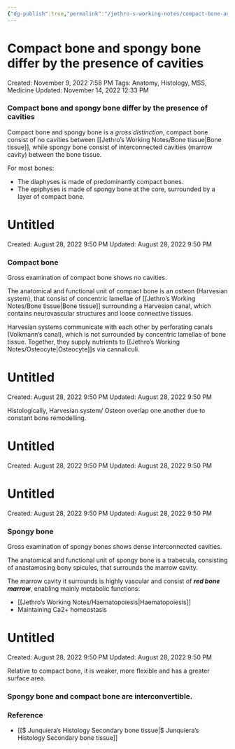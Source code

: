 ```yaml
---
{"dg-publish":true,"permalink":"/jethro-s-working-notes/compact-bone-and-spongy-bone-differ-by-the-presenc/","dgPassFrontmatter":true}
---
```



# Compact bone and spongy bone differ by the presence of cavities

Created: November 9, 2022 7:58 PM
Tags: Anatomy, Histology, MSS, Medicine
Updated: November 14, 2022 12:33 PM

### Compact bone and spongy bone differ by the presence of cavities

Compact bone and spongy bone is a *gross distinction*, compact bone consist of no cavities between [[Jethro’s Working Notes/Bone tissue\|Bone tissue]], while spongy bone consist of interconnected cavities (marrow cavity) between the bone tissue.

For most bones:

- The diaphyses is made of predominantly compact bones.
- The epiphyses is made of spongy bone at the core, surrounded by a layer of compact bone.


<div class="transclusion internal-embed is-loaded"><div class="markdown-embed">





# Untitled

Created: August 28, 2022 9:50 PM
Updated: August 28, 2022 9:50 PM

</div></div>


### Compact bone

Gross examination of compact bone shows no cavities.

The anatomical and functional unit of compact bone is an osteon (Harvesian system), that consist of concentric lamellae of [[Jethro’s Working Notes/Bone tissue\|Bone tissue]] surrounding a Harvesian canal, which contains neurovascular structures and loose connective tissues.

Harvesian systems communicate with each other by perforating canals (Volkmann’s canal), which is not surrounded by concentric lamellae of bone tissue. Together, they supply nutrients to [[Jethro’s Working Notes/Osteocyte\|Osteocyte]]s via cannaliculi.


<div class="transclusion internal-embed is-loaded"><div class="markdown-embed">





# Untitled

Created: August 28, 2022 9:50 PM
Updated: August 28, 2022 9:50 PM

</div></div>


Histologically, Harvesian system/ Osteon overlap one another due to constant bone remodelling.


<div class="transclusion internal-embed is-loaded"><div class="markdown-embed">





# Untitled

Created: August 28, 2022 9:50 PM
Updated: August 28, 2022 9:50 PM

</div></div>



<div class="transclusion internal-embed is-loaded"><div class="markdown-embed">





# Untitled

Created: August 28, 2022 9:50 PM
Updated: August 28, 2022 9:50 PM

</div></div>


### Spongy bone

Gross examination of spongy bones shows dense interconnected cavities.

The anatomical and functional unit of spongy bone is  a trabecula, consisting of anastamosing bony spicules, that surrounds the marrow cavity.

The marrow cavity it surrounds is highly vascular and consist of ***************red bone marrow***************, enabling mainly metabolic functions:

- [[Jethro’s Working Notes/Haematopoiesis\|Haematopoiesis]]
- Maintaining Ca2+ homeostasis


<div class="transclusion internal-embed is-loaded"><div class="markdown-embed">





# Untitled

Created: August 28, 2022 9:50 PM
Updated: August 28, 2022 9:50 PM

</div></div>


Relative to compact bone, it is weaker, more flexible and has a greater surface area.

### Spongy bone and compact bone are interconvertible.

### Reference

- [[$ Junquiera’s Histology  Secondary bone tissue\|$ Junquiera’s Histology  Secondary bone tissue]]